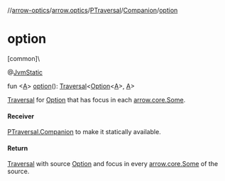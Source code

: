 //[arrow-optics](../../../../index.md)/[arrow.optics](../../index.md)/[PTraversal](../index.md)/[Companion](index.md)/[option](option.md)

# option

[common]\

@[JvmStatic](https://kotlinlang.org/api/latest/jvm/stdlib/kotlin.jvm/-jvm-static/index.html)

fun &lt;[A](option.md)&gt; [option](option.md)(): [Traversal](../../index.md#153853783%2FClasslikes%2F-617900156)&lt;[Option](../../../../../arrow-core/arrow-core/arrow.core/-option/index.md)&lt;[A](option.md)&gt;, [A](option.md)&gt;

[Traversal](../../index.md#153853783%2FClasslikes%2F-617900156) for [Option](../../../../../arrow-core/arrow-core/arrow.core/-option/index.md) that has focus in each [arrow.core.Some](../../../../../arrow-core/arrow-core/arrow.core/-some/index.md).

#### Receiver

[PTraversal.Companion](index.md) to make it statically available.

#### Return

[Traversal](../../index.md#153853783%2FClasslikes%2F-617900156) with source [Option](../../../../../arrow-core/arrow-core/arrow.core/-option/index.md) and focus in every [arrow.core.Some](../../../../../arrow-core/arrow-core/arrow.core/-some/index.md) of the source.
